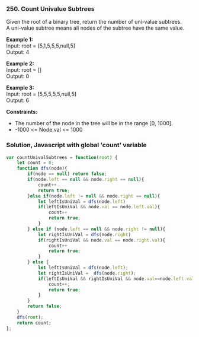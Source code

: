 ### 250. Count Univalue Subtrees

Given the root of a binary tree, return the number of uni-value subtrees.\
A uni-value subtree means all nodes of the subtree have the same value.

**Example 1:**\
Input: root = [5,1,5,5,5,null,5]\
Output: 4

**Example 2:**\
Input: root = []\
Output: 0

**Example 3:**\
Input: root = [5,5,5,5,5,null,5]\
Output: 6

**Constraints:**
- The number of the node in the tree will be in the range [0, 1000].
- -1000 <= Node.val <= 1000

### Solution, Javascript with global 'count' variable

```javascript
var countUnivalSubtrees = function(root) {
    let count = 0;
    function dfs(node){
        if(node == null) return false;
        if(node.left == null && node.right == null){
            count++
            return true;
        }else if(node.left != null && node.right == null){
            let leftIsUniVal = dfs(node.left)
            if(leftIsUniVal && node.val == node.left.val){
                count++
                return true;
            }
        } else if (node.left == null && node.right != null){
            let rightIsUniVal = dfs(node.right)
            if(rightIsUniVal && node.val == node.right.val){
                count++
                return true;
            }
        } else {
            let leftIsUniVal = dfs(node.left);
            let rightIsUniVal =  dfs(node.right);
            if(leftIsUniVal && rightIsUniVal && node.val==node.left.val && node.val == node.right.val){
                count++;
                return true;
            }
        }
        return false;
    }
    dfs(root);
    return count;
};
```